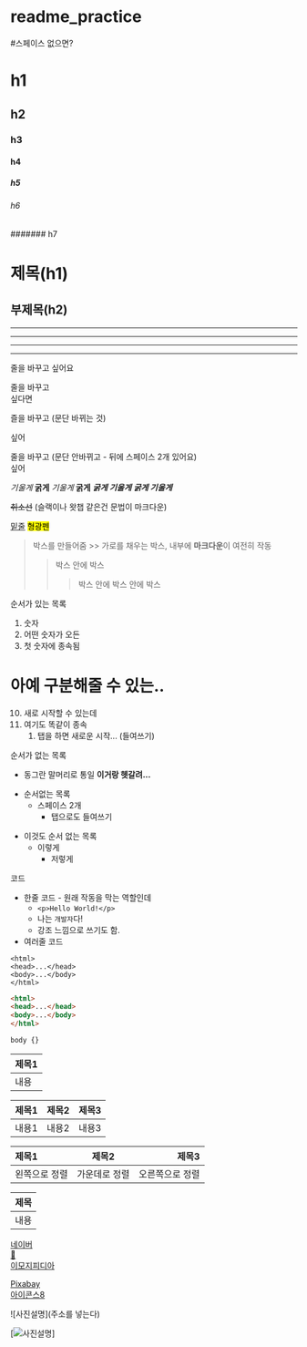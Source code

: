 # readme_practice

#스페이스 없으면?
# h1
## h2
### h3
#### h4
##### h5
###### h6
####### h7

제목(h1)
=========

부제목(h2)
---------

<hr>

***

---

___

줄을 바꾸고
싶어요

줄을 바꾸고 <br>
싶다면

즐을 바꾸고 (문단 바뀌는 것)

싶어

줄을 바꾸고 (문단 안바뀌고 - 뒤에 스페이스 2개 있어요)  
싶어

*기울게* **굵게**
_기울게_ __굵게__
___굵게 기울게___ ***굵게 기울게***

~~취소선~~ (슬랙이나 왓챕 같은건 문법이 마크다운)

<u>밑줄</u> <mark>형광펜</mark>

> 박스를 만들어줌 >> 가로를 채우는 박스, 내부에 **마크다운**이 여전히 작동
> > 박스 안에 박스
> > > 박스 안에 박스 안에 박스
<!-- 이건 주석인데 인용문 마크다운은 한계가 없습니다. -->

순서가 있는 목록
1. 숫자
0. 어떤 숫자가 오든 
99. 첫 숫자에 종속됨
# 아예 구분해줄 수 있는..
10. 새로 시작할 수 있는데
1. 여기도 똑같이 종속
    1. 탭을 하면 새로운 시작... (들여쓰기)

순서가 없는 목록
* 동그란 말머리로 통일 **이거랑 헷갈려...**
- 순서없는 목록
  - 스페이스 2개
    - 탭으로도 들여쓰기
+ 이것도 순서 없는 목록
  - 이렇게
    - 저렇게

코드
* 한줄 코드 - 원래 작동을 막는 역할인데
  * `<p>Hello World!</p>`
  * 나는 `개발자`다!
  * 강조 느낌으로 쓰기도 함.
* 여러줄 코드
```
<html>
<head>...</head>
<body>...</body>
</html>
```
```html
<html>
<head>...</head>
<body>...</body>
</html>
```
```css
body {}
```

|제목1|
|-|
|내용|

|제목1|제목2|제목3|
|----|---|----|
|내용1|내용2|내용3|

|제목1|제목2|제목3|
|:----|:---:|----:|
|왼쪽으로 정렬|가운데로 정렬|오른쪽으로 정렬|

<div align="center">

|제목|
|-|
|내용|

</div>

[네이버](https://naver.com)  
[🤩](https://naver.com)  
[이모지피디아](https://https://emojipedia.org)

[Pixabay](https://pixabay.com/)  
[아이콘스8](https://icons8.com/)

![사진설명](주소를 넣는다)

[![사진설명](https://ouch-cdn2.icons8.com/PF9ASKqDoJDwV_jQb91fYx6Ny5DaksF0yYhzo7Xf2wQ/rs:fit:368:473/czM6Ly9pY29uczgu/b3VjaC1wcm9kLmFz/c2V0cy9zdmcvMzA1/Lzk2ZDZhMWQyLWRi/YTItNGQ5Ny05ZGE2/LTIyNDY1OTE1MWU2/MS5zdmc.png)]